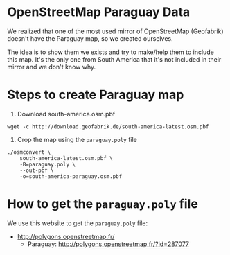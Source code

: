 # OpenStreetMap Paraguay Data

We realized that one of the most used mirror of OpenStreetMap (Geofabrik) doesn't
have the Paraguay map, so we created ourselves.

The idea is to show them we exists and try to make/help them to
include this map. It's the only one from South America that it's not
included in their mirror and we don't know why.


# Steps to create Paraguay map

1. Download south-america.osm.pbf
```
wget -c http://download.geofabrik.de/south-america-latest.osm.pbf
```

1. Crop the map using the `paraguay.poly` file

```
./osmconvert \
    south-america-latest.osm.pbf \
	-B=paraguay.poly \
	--out-pbf \
	-o=south-america-paraguay.osm.pbf
```

# How to get the `paraguay.poly` file

We use this website to get the `paraguay.poly` file:

- http://polygons.openstreetmap.fr/
  - Paraguay: http://polygons.openstreetmap.fr/?id=287077

